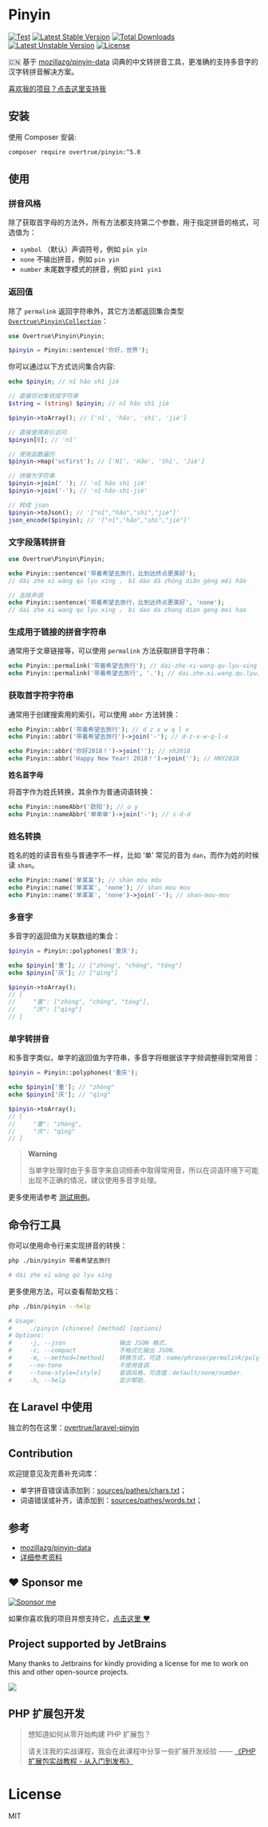 # Pinyin

[![Test](https://github.com/overtrue/pinyin/actions/workflows/test.yml/badge.svg)](https://github.com/overtrue/pinyin/actions/workflows/test.yml)
[![Latest Stable Version](https://poser.pugx.org/overtrue/pinyin/v/stable.svg)](https://packagist.org/packages/overtrue/pinyin) [![Total Downloads](https://poser.pugx.org/overtrue/pinyin/downloads.svg)](https://packagist.org/packages/overtrue/pinyin) [![Latest Unstable Version](https://poser.pugx.org/overtrue/pinyin/v/unstable.svg)](https://packagist.org/packages/overtrue/pinyin) [![License](https://poser.pugx.org/overtrue/pinyin/license.svg)](https://packagist.org/packages/overtrue/pinyin)

:cn: 基于 [mozillazg/pinyin-data](https://github.com/mozillazg/pinyin-data) 词典的中文转拼音工具，更准确的支持多音字的汉字转拼音解决方案。

[喜欢我的项目？点击这里支持我](https://github.com/sponsors/overtrue)

## 安装

使用 Composer 安装:

``` bash
composer require overtrue/pinyin:^5.0
```

## 使用

### 拼音风格

除了获取首字母的方法外，所有方法都支持第二个参数，用于指定拼音的格式，可选值为：

- `symbol` （默认）声调符号，例如 `pīn yīn`
- `none` 不输出拼音，例如 `pin yin`
- `number` 末尾数字模式的拼音，例如 `pin1 yin1`

### 返回值

除了 `permalink` 返回字符串外，其它方法都返回集合类型 [`Overtrue\Pinyin\Collection`](https://github.com/overtrue/pinyin/blob/master/src/Collection.php)：

```php
use Overtrue\Pinyin\Pinyin;

$pinyin = Pinyin::sentence('你好，世界');
```

你可以通过以下方式访问集合内容:

```php
echo $pinyin; // nǐ hǎo shì jiè

// 直接将对象转成字符串
$string = (string) $pinyin; // nǐ hǎo shì jiè

$pinyin->toArray(); // ['nǐ', 'hǎo', 'shì', 'jiè']

// 直接使用索引访问
$pinyin[0]; // 'nǐ'

// 使用函数遍历
$pinyin->map('ucfirst'); // ['Nǐ', 'Hǎo', 'Shì', 'Jiè']

// 拼接为字符串
$pinyin->join(' '); // 'nǐ hǎo shì jiè'
$pinyin->join('-'); // 'nǐ-hǎo-shì-jiè'

// 转成 json
$pinyin->toJson(); // '["nǐ","hǎo","shì","jiè"]'
json_encode($pinyin); // '["nǐ","hǎo","shì","jiè"]'
```

### 文字段落转拼音

```php
use Overtrue\Pinyin\Pinyin;

echo Pinyin::sentence('带着希望去旅行，比到达终点更美好');
// dài zhe xī wàng qù lyu xíng ， bǐ dào dá zhōng diǎn gèng měi hǎo

// 去除声调
echo Pinyin::sentence('带着希望去旅行，比到达终点更美好', 'none');
// dai zhe xi wang qu lyu xing ， bi dao da zhong dian geng mei hao
```

### 生成用于链接的拼音字符串

通常用于文章链接等，可以使用 `permalink` 方法获取拼音字符串：

```php
echo Pinyin::permalink('带着希望去旅行'); // dai-zhe-xi-wang-qu-lyu-xing
echo Pinyin::permalink('带着希望去旅行', '.'); // dai.zhe.xi.wang.qu.lyu.xing
```

### 获取首字符字符串

通常用于创建搜索用的索引，可以使用 `abbr` 方法转换：

```php
echo Pinyin::abbr('带着希望去旅行'); // d z x w q l x
echo Pinyin::abbr('带着希望去旅行')->join('-'); // d-z-x-w-q-l-x

echo Pinyin::abbr('你好2018！')->join(''); // nh2018
echo Pinyin::abbr('Happy New Year! 2018！')->join(''); // HNY2018
```

**姓名首字母**

将首字作为姓氏转换，其余作为普通词语转换：

```php
echo Pinyin::nameAbbr('欧阳'); // o y
echo Pinyin::nameAbbr('单单单')->join('-'); // s-d-d
```


### 姓名转换

姓名的姓的读音有些与普通字不一样，比如 ‘单’ 常见的音为 `dan`，而作为姓的时候读 `shan`。

```php
echo Pinyin::name('单某某'); // shàn mǒu mǒu
echo Pinyin::name('单某某', 'none'); // shan mou mou
echo Pinyin::name('单某某', 'none')->join('-'); // shan-mou-mou
```

### 多音字

多音字的返回值为关联数组的集合：

```php
$pinyin = Pinyin::polyphones('重庆');

echo $pinyin['重']; // ["zhòng", "chóng", "tóng"]
echo $pinyin['庆']; // ["qìng"]

$pinyin->toArray(); 
// [
//     "重": ["zhòng", "chóng", "tóng"],
//     "庆": ["qìng"]
// ]
```

### 单字转拼音

和多音字类似，单字的返回值为字符串，多音字将根据该字字频调整得到常用音：

```php
$pinyin = Pinyin::polyphones('重庆');

echo $pinyin['重']; // "zhòng"
echo $pinyin['庆']; // "qìng"

$pinyin->toArray(); 
// [
//     "重": "zhòng",
//     "庆": "qìng"
// ]
```

> **Warning**
> 
> 当单字处理时由于多音字来自词频表中取得常用音，所以在词语环境下可能出现不正确的情况，建议使用多音字处理。

更多使用请参考 [测试用例](https://github.com/overtrue/pinyin/blob/master/tests/PinyinTest.php)。

## 命令行工具

你可以使用命令行来实现拼音的转换：

```bash
php ./bin/pinyin 带着希望去旅行

# dài zhe xī wàng qù lyu xíng
```

更多使用方法，可以查看帮助文档：

```bash
php ./bin/pinyin --help

# Usage:
#     ./pinyin [chinese] [method] [options]
# Options:
#     -j, --json               输出 JSON 格式.
#     -c, --compact            不格式化输出 JSON.
#     -m, --method=[method]    转换方式，可选：name/phrase/permalink/polyphones/chars/nameAbbr/abbr/sentence.
#     --no-tone                不使用音调.
#     --tone-style=[style]     音调风格，可选值：default/none/number.
#     -h, --help               显示帮助.
```

## 在 Laravel 中使用

独立的包在这里：[overtrue/laravel-pinyin](https://github.com/overtrue/laravel-pinyin)

## Contribution

欢迎提意见及完善补充词库：
- 单字拼音错误请添加到：[sources/pathes/chars.txt](https://github.com/overtrue/pinyin/blob/master/sources/pathes/chars.txt)；
- 词语错误或补齐，请添加到：[sources/pathes/words.txt](https://github.com/overtrue/pinyin/blob/master/sources/pathes/words.txt)；

## 参考

- [mozillazg/pinyin-data](https://github.com/mozillazg/pinyin-data)
- [详细参考资料](https://github.com/overtrue/pinyin-resources)

## :heart: Sponsor me

[![Sponsor me](https://github.com/overtrue/overtrue/blob/master/sponsor-me.svg?raw=true)](https://github.com/sponsors/overtrue)

如果你喜欢我的项目并想支持它，[点击这里 :heart:](https://github.com/sponsors/overtrue)

## Project supported by JetBrains

Many thanks to Jetbrains for kindly providing a license for me to work on this and other open-source projects.

[![](https://resources.jetbrains.com/storage/products/company/brand/logos/jb_beam.svg)](https://www.jetbrains.com/?from=https://github.com/overtrue)

## PHP 扩展包开发

> 想知道如何从零开始构建 PHP 扩展包？
>
> 请关注我的实战课程，我会在此课程中分享一些扩展开发经验 —— [《PHP 扩展包实战教程 - 从入门到发布》](https://learnku.com/courses/creating-package)

# License

MIT
